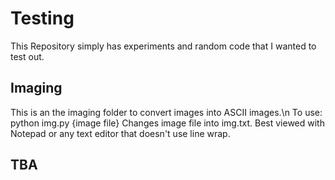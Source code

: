 # Testing

This Repository simply has experiments and random code that I wanted to test out.

## Imaging

This is an the imaging folder to convert images into ASCII images.\n
To use: python img.py {image file}
Changes image file into img.txt. Best viewed with Notepad or any text editor that doesn't use line wrap.

## TBA
